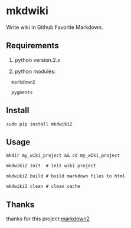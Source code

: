 mkdwiki
=======

Write wiki in Github Favorite Markdown.

Requirements
------------
1. python version:2.x

2. python modules:

```
  markdown2
  
  pygments
```

Install
-------

```
sudo pip install mkdwiki2
```

Usage
-----

```
mkdir my_wiki_project && cd my_wiki_project

mkdwiki2 init  # init wiki project

mkdwiki2 build # build markdown files to html

mkdwiki2 clean # clean cache
```

Thanks
------

thanks for this project:[markdown2](https://github.com/trentm/python-markdown2)
